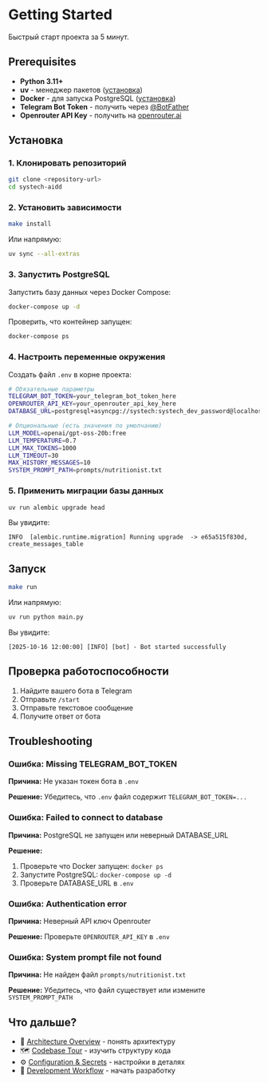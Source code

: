 # Getting Started

Быстрый старт проекта за 5 минут.

## Prerequisites

- **Python 3.11+**
- **uv** - менеджер пакетов ([установка](https://docs.astral.sh/uv/))
- **Docker** - для запуска PostgreSQL ([установка](https://docs.docker.com/get-docker/))
- **Telegram Bot Token** - получить через [@BotFather](https://t.me/botfather)
- **Openrouter API Key** - получить на [openrouter.ai](https://openrouter.ai/)

## Установка

### 1. Клонировать репозиторий

```bash
git clone <repository-url>
cd systech-aidd
```

### 2. Установить зависимости

```bash
make install
```

Или напрямую:
```bash
uv sync --all-extras
```

### 3. Запустить PostgreSQL

Запустить базу данных через Docker Compose:

```bash
docker-compose up -d
```

Проверить, что контейнер запущен:
```bash
docker-compose ps
```

### 4. Настроить переменные окружения

Создать файл `.env` в корне проекта:

```bash
# Обязательные параметры
TELEGRAM_BOT_TOKEN=your_telegram_bot_token_here
OPENROUTER_API_KEY=your_openrouter_api_key_here
DATABASE_URL=postgresql+asyncpg://systech:systech_dev_password@localhost:5432/systech_aidd

# Опциональные (есть значения по умолчанию)
LLM_MODEL=openai/gpt-oss-20b:free
LLM_TEMPERATURE=0.7
LLM_MAX_TOKENS=1000
LLM_TIMEOUT=30
MAX_HISTORY_MESSAGES=10
SYSTEM_PROMPT_PATH=prompts/nutritionist.txt
```

### 5. Применить миграции базы данных

```bash
uv run alembic upgrade head
```

Вы увидите:
```
INFO  [alembic.runtime.migration] Running upgrade  -> e65a515f830d, create_messages_table
```

## Запуск

```bash
make run
```

Или напрямую:
```bash
uv run python main.py
```

Вы увидите:
```
[2025-10-16 12:00:00] [INFO] [bot] - Bot started successfully
```

## Проверка работоспособности

1. Найдите вашего бота в Telegram
2. Отправьте `/start`
3. Отправьте текстовое сообщение
4. Получите ответ от бота

## Troubleshooting

### Ошибка: Missing TELEGRAM_BOT_TOKEN

**Причина:** Не указан токен бота в `.env`

**Решение:** Убедитесь, что `.env` файл содержит `TELEGRAM_BOT_TOKEN=...`

### Ошибка: Failed to connect to database

**Причина:** PostgreSQL не запущен или неверный DATABASE_URL

**Решение:** 
1. Проверьте что Docker запущен: `docker ps`
2. Запустите PostgreSQL: `docker-compose up -d`
3. Проверьте DATABASE_URL в `.env`

### Ошибка: Authentication error

**Причина:** Неверный API ключ Openrouter

**Решение:** Проверьте `OPENROUTER_API_KEY` в `.env`

### Ошибка: System prompt file not found

**Причина:** Не найден файл `prompts/nutritionist.txt`

**Решение:** Убедитесь, что файл существует или измените `SYSTEM_PROMPT_PATH`

## Что дальше?

- 📖 [Architecture Overview](03_architecture_overview.md) - понять архитектуру
- 🗺️ [Codebase Tour](04_codebase_tour.md) - изучить структуру кода
- ⚙️ [Configuration & Secrets](07_configuration_secrets.md) - настройки в деталях
- 🔨 [Development Workflow](08_development_workflow.md) - начать разработку

